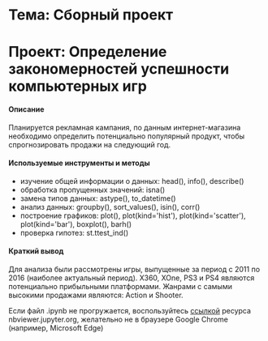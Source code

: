 # Тема: Сборный проект
# Проект: Определение закономерностей успешности компьютерных игр

#### Описание
Планируется рекламная кампания, по данным интернет-магазина необходимо определить потенциально популярный продукт, чтобы спрогнозировать продажи на следующий год.

#### Используемые инструменты и методы
* изучение общей информации о данных: head(), info(), describe()
* обработка пропущенных значений: isna()
* замена типов данных: astype(), to_datetime()
* анализ данных: groupby(), sort_values(), isin(), corr()
* построение графиков: plot(), plot(kind='hist'), plot(kind='scatter'), plot(kind='bar'), boxplot(), barh()
* проверка гипотез: st.ttest_ind()

#### Краткий вывод
Для анализа были рассмотрены игры, выпущенные за период с 2011 по 2016 (наиболее актуальный период).
X360, XOne, PS3 и PS4 являются потенциально прибыльными платформами. Жанрами с самыми высокими продажами являются: Action и Shooter.

Если файл .ipynb не прогружается, воспользуйтесь [ссылкой](https://nbviewer.jupyter.org/github/Slepneva/Yandex_Prakticum/blob/main/4.%20%D0%A1%D0%B1%D0%BE%D1%80%D0%BD%D1%8B%D0%B9%20%D0%BF%D1%80%D0%BE%D0%B5%D0%BA%D1%82/%D0%9E%D0%BF%D1%80%D0%B5%D0%B4%D0%B5%D0%BB%D0%B5%D0%BD%D0%B8%D0%B5%20%D0%B7%D0%B0%D0%BA%D0%BE%D0%BD%D0%BE%D0%BC%D0%B5%D1%80%D0%BD%D0%BE%D1%81%D1%82%D0%B5%D0%B9%20%D1%83%D1%81%D0%BF%D0%B5%D1%88%D0%BD%D0%BE%D1%81%D1%82%D0%B8%20%D0%BA%D0%BE%D0%BC%D0%BF%D1%8C%D1%8E%D1%82%D0%B5%D1%80%D0%BD%D1%8B%D1%85%20%D0%B8%D0%B3%D1%80.ipynb) ресурса nbviewer.jupyter.org, желательно не в браузере Google Chrome (например, Microsoft Edge)